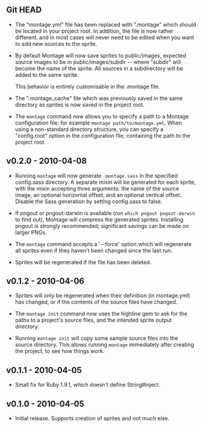 Git HEAD
--------

* The "montage.yml" file has been replaced with ".montage" which should be
  located in your project root. In addition, the file is now rather different,
  and in most cases will never need to be edited when you want to add new
  sources to the sprite.

* By default Montage will now save sprites to public/images, expected source
  images to be in public/images/subdir -- where "subdir" will become the name
  of the sprite. All sources in a subdirectory will be added to the same
  sprite.

  This behavior is entirely customisable in the .montage file.

* The ".montage_cache" file which was previously saved in the same directory
  as sprites is now saved in the project root.

* The `montage` command now allows you to specify a path to a Montage
  configuration file; for example `montage path/to/montage.yml`. When using
  a non-standard directory structure, you can specify a "config.root" option
  in the configuration file, containing the path to the project root.

v0.2.0 - 2010-04-08
-------------------

* Running `montage` will now generate `_montage.sass` in the specified
  config.sass directory. A separate mixin will be generated for each sprite,
  with the mixin accepting three arguments: the name of the source image, an
  optional horizontal offset, and an optional vertical offset. Disable the
  Sass generation by setting config.sass to false.

* If pngout or pngout-darwin is available (run `which pngout pngout-darwin` to
  find out), Montage will compress the generated sprites. Installing pngout
  is strongly recommended; significant savings can be made on larger PNGs.

* The `montage` command accepts a '--force' option which will regenerate all
  sprites even if they haven't been changed since the last run.

* Sprites will be regenerated if the file has been deleted.

v0.1.2 - 2010-04-06
-------------------

* Sprites will only be regenerated when their definition (in montage.yml) has
  changed, or if the contents of the source files have changed.

* The `montage init` command now uses the highline gem to ask for the paths to
  a project's source files, and the intended sprite output directory.

* Running `montage init` will copy some sample source files into the source
  directory. This allows running `montage` immediately after creating the
  project, to see how things work.

v0.1.1 - 2010-04-05
-------------------

* Small fix for Ruby 1.9.1, which doesn't define String#inject.

v0.1.0 - 2010-04-05
-------------------

* Initial release. Supports creation of sprites and not much else.

